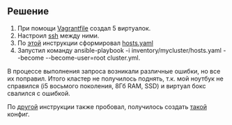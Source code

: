 ## Решение
1. При помощи [Vagrantfile](https://github.com/loshkarevev/Homeworks/blob/main/12.4%20%D0%A0%D0%B0%D0%B7%D0%B2%D0%B5%D1%80%D1%82%D1%8B%D0%B2%D0%B0%D0%BD%D0%B8%D0%B5%20%D0%BA%D0%BB%D0%B0%D1%81%D1%82%D0%B5%D1%80%D0%B0%20%D0%BD%D0%B0%20%D1%81%D0%BE%D0%B1%D1%81%D1%82%D0%B2%D0%B5%D0%BD%D0%BD%D1%8B%D1%85%20%D1%81%D0%B5%D1%80%D0%B2%D0%B5%D1%80%D0%B0%D1%85%2C%20%D0%BB%D0%B5%D0%BA%D1%86%D0%B8%D1%8F%202/Vagrantfile) создал 5 виртуалок.
2. Настроил [ssh](https://myadventuresincoding.wordpress.com/2011/12/22/linux-how-to-ssh-between-two-linux-computers-without-needing-a-password/) между ними.
3. По [этой](https://github.com/kubernetes-sigs/kubespray) инструкции сформировал [hosts.yaml](https://github.com/loshkarevev/Homeworks/blob/main/12.4%20%D0%A0%D0%B0%D0%B7%D0%B2%D0%B5%D1%80%D1%82%D1%8B%D0%B2%D0%B0%D0%BD%D0%B8%D0%B5%20%D0%BA%D0%BB%D0%B0%D1%81%D1%82%D0%B5%D1%80%D0%B0%20%D0%BD%D0%B0%20%D1%81%D0%BE%D0%B1%D1%81%D1%82%D0%B2%D0%B5%D0%BD%D0%BD%D1%8B%D1%85%20%D1%81%D0%B5%D1%80%D0%B2%D0%B5%D1%80%D0%B0%D1%85%2C%20%D0%BB%D0%B5%D0%BA%D1%86%D0%B8%D1%8F%202/hosts.yaml)
4. Запустил команду ansible-playbook -i inventory/mycluster/hosts.yaml  --become --become-user=root cluster.yml.

В процессе выполнения запроса возникали различные ошибки, но все их поправил. Итого кластер не получилось поднять, т.к. мой ноутбук не справился (i5 восьмого поколения, 8Гб RAM, SSD) и виртуал бокс свалился с ошибкой.


По [другой](https://rebrainme.com/blog/kubernetes/sozdanie-klastera-kubernetes-na-vps-s-pomoshhyu-kubespray/) инструкции также пробовал, получилось создать [такой](https://github.com/loshkarevev/Homeworks/blob/main/12.4%20%D0%A0%D0%B0%D0%B7%D0%B2%D0%B5%D1%80%D1%82%D1%8B%D0%B2%D0%B0%D0%BD%D0%B8%D0%B5%20%D0%BA%D0%BB%D0%B0%D1%81%D1%82%D0%B5%D1%80%D0%B0%20%D0%BD%D0%B0%20%D1%81%D0%BE%D0%B1%D1%81%D1%82%D0%B2%D0%B5%D0%BD%D0%BD%D1%8B%D1%85%20%D1%81%D0%B5%D1%80%D0%B2%D0%B5%D1%80%D0%B0%D1%85%2C%20%D0%BB%D0%B5%D0%BA%D1%86%D0%B8%D1%8F%202/hosts.ini) конфиг. 
